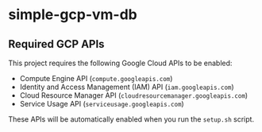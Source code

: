 # simple-gcp-vm-db

## Required GCP APIs

This project requires the following Google Cloud APIs to be enabled:

- Compute Engine API (`compute.googleapis.com`)
- Identity and Access Management (IAM) API (`iam.googleapis.com`)
- Cloud Resource Manager API (`cloudresourcemanager.googleapis.com`)
- Service Usage API (`serviceusage.googleapis.com`)

These APIs will be automatically enabled when you run the `setup.sh` script.
